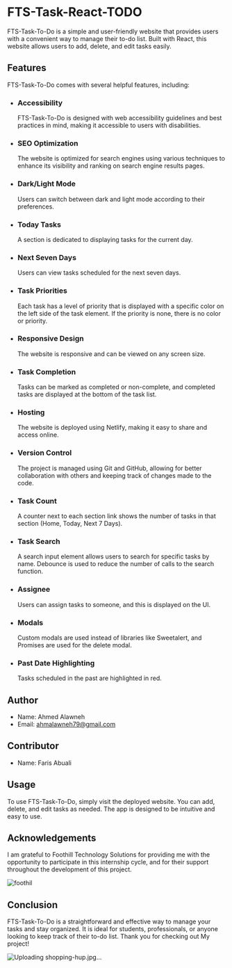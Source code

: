 # FTS-Task-React-TODO

FTS-Task-To-Do is a simple and user-friendly website that provides users with a convenient way to manage their to-do list. 
Built with React, this website allows users to add, delete, and edit tasks easily.

## Features
FTS-Task-To-Do comes with several helpful features, including:
- ### Accessibility
  FTS-Task-To-Do is designed with web accessibility guidelines and best practices in mind, making it accessible to users with disabilities.

- ### SEO Optimization
  The website is optimized for search engines using various techniques to enhance its visibility and ranking on search engine results pages.

- ### Dark/Light Mode
  Users can switch between dark and light mode according to their preferences.

- ### Today Tasks
  A section is dedicated to displaying tasks for the current day.

- ### Next Seven Days
  Users can view tasks scheduled for the next seven days.

- ### Task Priorities
  Each task has a level of priority that is displayed with a specific color on the left side of the task element.
  If the priority is none, there is no color or priority.

- ### Responsive Design
  The website is responsive and can be viewed on any screen size.

- ### Task Completion
  Tasks can be marked as completed or non-complete, and completed tasks are displayed at the bottom of the task list.

- ### Hosting
  The website is deployed using Netlify, making it easy to share and access online.

- ### Version Control
  The project is managed using Git and GitHub, allowing for better collaboration with others and keeping track of changes made to the code.

- ### Task Count
  A counter next to each section link shows the number of tasks in that section (Home, Today, Next 7 Days).
  
- ### Task Search
  A search input element allows users to search for specific tasks by name.
  Debounce is used to reduce the number of calls to the search function.
  
- ### Assignee
  Users can assign tasks to someone, and this is displayed on the UI.
  
- ### Modals
  Custom modals are used instead of libraries like Sweetalert, and Promises are used for the delete modal.
  
- ### Past Date Highlighting
  Tasks scheduled in the past are highlighted in red.
  
## Author
-  Name: Ahmed Alawneh
-  Email: ahmalawneh79@gmail.com

## Contributor
- Name: Faris Abuali

## Usage
  To use FTS-Task-To-Do, simply visit the deployed website. You can add, delete, and edit tasks as needed. 
  The app is designed to be intuitive and easy to use.

## Acknowledgements
  I am grateful to Foothill Technology Solutions for providing me with the opportunity to participate in this internship cycle, 
  and for their support throughout the development of this project.



![foothil](https://user-images.githubusercontent.com/93674478/234090623-06e4155d-b2d0-425d-a953-1e9325bdbbb5.jpg)


## Conclusion
  FTS-Task-To-Do is a straightforward and effective way to manage your tasks and stay organized.
  It is ideal for students, professionals, or anyone looking to keep track of their to-do list.
  Thank you for checking out My project!

![Uploading shopping-hup.jpg…]()
